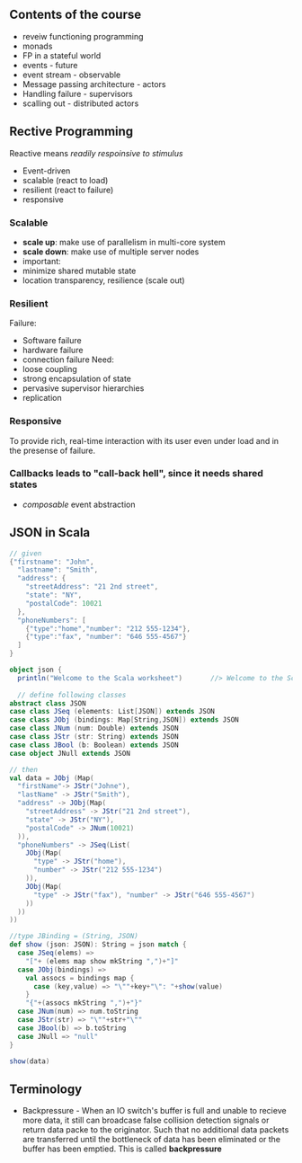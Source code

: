 ## Contents of the course
* reveiw functioning programming
* monads
* FP in a stateful world
* events - future
* event stream - observable
* Message passing architecture - actors
* Handling failure - supervisors
* scalling out - distributed actors

## Rective Programming
Reactive means *readily respoinsive to stimulus*
* Event-driven
* scalable (react to load)
* resilient (react to failure)
* responsive

### Scalable
* **scale up**: make use of parallelism in multi-core system
* **scale down**: make use of multiple server nodes
* important:
 * minimize shared mutable state
 * location transparency, resilience (scale out)

### Resilient
Failure:
* Software failure
* hardware failure
* connection failure
Need:
* loose coupling
* strong encapsulation of state
* pervasive supervisor hierarchies
* replication

### Responsive
To provide rich, real-time interaction with its user even under load and in the presense of failure.

### Callbacks leads to "call-back hell", since it needs shared states
* *composable* event abstraction

## JSON in Scala
```scala
// given 
{"firstname": "John",
  "lastname": "Smith",
  "address": {
    "streetAddress": "21 2nd street",
    "state": "NY",
    "postalCode": 10021
  },
  "phoneNumbers": [
    {"type":"home","number": "212 555-1234"},
    {"type":"fax", "number": "646 555-4567"}
  ]
}

object json {
  println("Welcome to the Scala worksheet")       //> Welcome to the Scala worksheet
  
  // define following classes
abstract class JSON
case class JSeq (elements: List[JSON]) extends JSON
case class JObj (bindings: Map[String,JSON]) extends JSON
case class JNum (num: Double) extends JSON
case class JStr (str: String) extends JSON
case class JBool (b: Boolean) extends JSON
case object JNull extends JSON

// then
val data = JObj (Map(
  "firstName"-> JStr("Johne"),
  "lastName" -> JStr("Smith"),
  "address" -> JObj(Map(
    "streetAddress" -> JStr("21 2nd street"),
    "state" -> JStr("NY"),
    "postalCode" -> JNum(10021)
  )),
  "phoneNumbers" -> JSeq(List(
    JObj(Map(
      "type" -> JStr("home"),
      "number" -> JStr("212 555-1234")
    )),
    JObj(Map(
      "type" -> JStr("fax"), "number" -> JStr("646 555-4567")
    ))
  ))
))

//type JBinding = (String, JSON)
def show (json: JSON): String = json match {
  case JSeq(elems) =>
    "["+ (elems map show mkString ",")+"]"
  case JObj(bindings) =>
    val assocs = bindings map {
      case (key,value) => "\""+key+"\": "+show(value)
    }
    "{"+(assocs mkString ",")+"}"
  case JNum(num) => num.toString
  case JStr(str) => "\""+str+"\""
  case JBool(b) => b.toString
  case JNull => "null"
}

show(data) 

```

## Terminology
* Backpressure - When an IO switch's buffer is full and unable to recieve more data, it still can broadcase false collision detection signals or return data packe to the originator. Such that no additional data packets are transferred until the bottleneck of data has been eliminated or the buffer has been emptied. This is called **backpressure**
